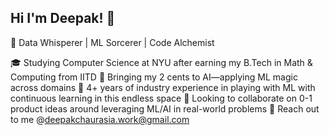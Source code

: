 ## Hi I'm Deepak! 👋

🚀 Data Whisperer | ML Sorcerer | Code Alchemist

🎓 Studying Computer Science at NYU after earning my B.Tech in Math & Computing from IITD
🔭 Bringing my 2 cents to AI—applying ML magic across domains
👴 4+ years of industry experience in playing with ML with continuous learning in this endless space
👯 Looking to collaborate on 0-1 product ideas around leveraging ML/AI in real-world problems
💬 Reach out to me @deepakchaurasia.work@gmail.com
<!--
**Deepak-Work/Deepak-Work** is a ✨ _special_ ✨ repository because its `README.md` (this file) appears on your GitHub profile.

Here are some ideas to get you started:

- 🔭 I’m currently working on ...
- 🌱 I’m currently learning ...
- 👯 I’m looking to collaborate on ...
- 🤔 I’m looking for help with ...
- 💬 Ask me about ...
- 📫 How to reach me: ...
- 😄 Pronouns: ...
- ⚡ Fun fact: ...
-->
